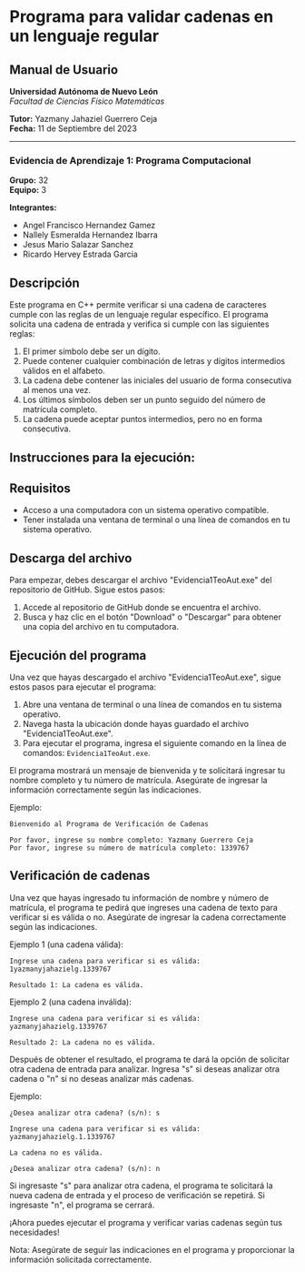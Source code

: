 # Programa para validar cadenas en un lenguaje regular

## Manual de Usuario

**Universidad Autónoma de Nuevo León**  
*Facultad de Ciencias Físico Matemáticas*  

**Tutor:** Yazmany Jahaziel Guerrero Ceja  
**Fecha:** 11 de Septiembre del 2023

---

### Evidencia de Aprendizaje 1: Programa Computacional

**Grupo:** 32  
**Equipo:** 3  

**Integrantes:**
- Angel Francisco Hernandez Gamez
- Nallely Esmeralda Hernandez Ibarra
- Jesus Mario Salazar Sanchez
- Ricardo Hervey Estrada Garcia

## Descripción

Este programa en C++ permite verificar si una cadena de caracteres cumple con las reglas de un lenguaje regular específico. El programa solicita una cadena de entrada y verifica si cumple con las siguientes reglas:

1. El primer símbolo debe ser un dígito.
2. Puede contener cualquier combinación de letras y dígitos intermedios válidos en el alfabeto.
3. La cadena debe contener las iniciales del usuario de forma consecutiva al menos una vez.
4. Los últimos símbolos deben ser un punto seguido del número de matrícula completo.
5. La cadena puede aceptar puntos intermedios, pero no en forma consecutiva.

## Instrucciones para la ejecución:

## Requisitos

- Acceso a una computadora con un sistema operativo compatible.
- Tener instalada una ventana de terminal o una línea de comandos en tu sistema operativo.

## Descarga del archivo

Para empezar, debes descargar el archivo "Evidencia1TeoAut.exe" del repositorio de GitHub. Sigue estos pasos:

1. Accede al repositorio de GitHub donde se encuentra el archivo.
2. Busca y haz clic en el botón "Download" o "Descargar" para obtener una copia del archivo en tu computadora.

## Ejecución del programa

Una vez que hayas descargado el archivo "Evidencia1TeoAut.exe", sigue estos pasos para ejecutar el programa:

1. Abre una ventana de terminal o una línea de comandos en tu sistema operativo.
2. Navega hasta la ubicación donde hayas guardado el archivo "Evidencia1TeoAut.exe".
3. Para ejecutar el programa, ingresa el siguiente comando en la línea de comandos: `Evidencia1TeoAut.exe`.

El programa mostrará un mensaje de bienvenida y te solicitará ingresar tu nombre completo y tu número de matrícula. Asegúrate de ingresar la información correctamente según las indicaciones.

Ejemplo:

```
Bienvenido al Programa de Verificación de Cadenas

Por favor, ingrese su nombre completo: Yazmany Guerrero Ceja
Por favor, ingrese su número de matrícula completo: 1339767
```

## Verificación de cadenas

Una vez que hayas ingresado tu información de nombre y número de matrícula, el programa te pedirá que ingreses una cadena de texto para verificar si es válida o no. Asegúrate de ingresar la cadena correctamente según las indicaciones.

Ejemplo 1 (una cadena válida):

```
Ingrese una cadena para verificar si es válida: 1yazmanyjahazielg.1339767

Resultado 1: La cadena es válida.
```

Ejemplo 2 (una cadena inválida):

```
Ingrese una cadena para verificar si es válida: yazmanyjahazielg.1339767

Resultado 2: La cadena no es válida.
```

Después de obtener el resultado, el programa te dará la opción de solicitar otra cadena de entrada para analizar. Ingresa "s" si deseas analizar otra cadena o "n" si no deseas analizar más cadenas.

Ejemplo:

```
¿Desea analizar otra cadena? (s/n): s

Ingrese una cadena para verificar si es válida: yazmanyjahazielg.1.1339767

La cadena no es válida.

¿Desea analizar otra cadena? (s/n): n
```

Si ingresaste "s" para analizar otra cadena, el programa te solicitará la nueva cadena de entrada y el proceso de verificación se repetirá. Si ingresaste "n", el programa se cerrará.

¡Ahora puedes ejecutar el programa y verificar varias cadenas según tus necesidades!

Nota: Asegúrate de seguir las indicaciones en el programa y proporcionar la información solicitada correctamente.